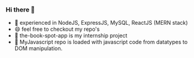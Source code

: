 <!--
**venish-prabhu/venish-prabhu** is a ✨ _special_ ✨ repository because its `README.md` (this file) appears on your GitHub profile.

Here are some ideas to get you started:

- 🔭 I’m currently working on ...
- 🌱 I’m currently learning ...
- 👯 I’m looking to collaborate on ...
- 🤔 I’m looking for help with ...
- 💬 Ask me about ...
- 📫 How to reach me: ...
- 😄 Pronouns: ...
- ⚡ Fun fact: ...
-->

### Hi there 👋

- 🌱 experienced in NodeJS, ExpressJS, MySQL, ReactJS (MERN stack)
- 😄 feel free to checkout my repo's
- 🔭 the-book-spot-app is my internship project
- 🌱 MyJavascript repo is loaded with javascript code from datatypes to DOM manipulation.
